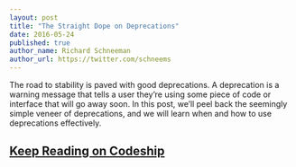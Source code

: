 ```yaml
---
layout: post
title: "The Straight Dope on Deprecations"
date: 2016-05-24
published: true
author_name: Richard Schneeman
author_url: https://twitter.com/schneems
---
```


The road to stability is paved with good deprecations. A deprecation is a warning message that tells a user they’re using some piece of code or interface that will go away soon. In this post, we’ll peel back the seemingly simple veneer of deprecations, and we will learn when and how to use deprecations effectively.

## [Keep Reading on Codeship](https://blog.codeship.com/the-straight-dope-on-deprecations/)
